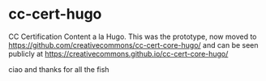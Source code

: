 # cc-cert-hugo
CC Certification Content a la Hugo. This was the prototype, now moved to https://github.com/creativecommons/cc-cert-core-hugo/ and can be seen publicly at https://creativecommons.github.io/cc-cert-core-hugo/

ciao and thanks for all the fish
